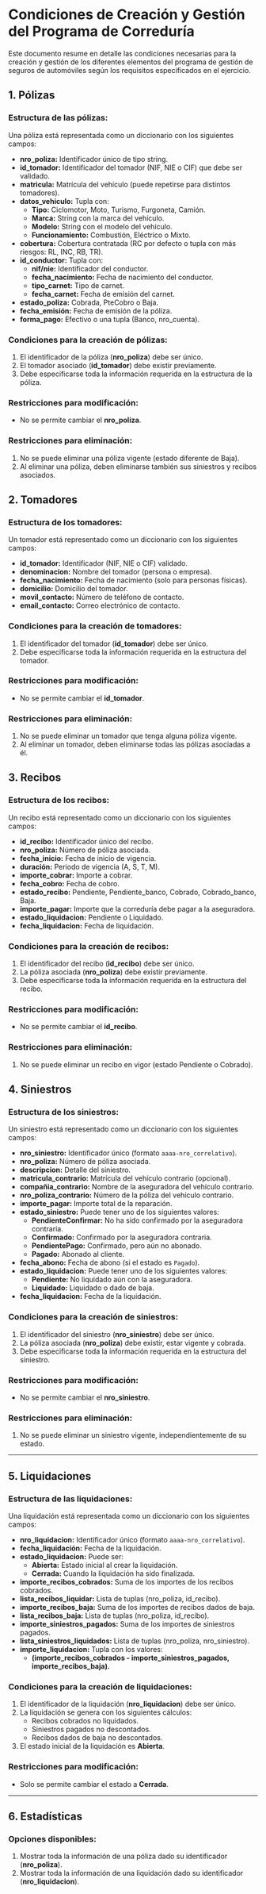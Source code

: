 # Condiciones de Creación y Gestión del Programa de Correduría

Este documento resume en detalle las condiciones necesarias para la creación y gestión de los diferentes elementos del programa de gestión de seguros de automóviles según los requisitos especificados en el ejercicio.

## 1. Pólizas

### Estructura de las pólizas:
Una póliza está representada como un diccionario con los siguientes campos:
- **nro_poliza:** Identificador único de tipo string.
- **id_tomador:** Identificador del tomador (NIF, NIE o CIF) que debe ser validado.
- **matricula:** Matrícula del vehículo (puede repetirse para distintos tomadores).
- **datos_vehiculo:** Tupla con:
  - **Tipo:** Ciclomotor, Moto, Turismo, Furgoneta, Camión.
  - **Marca:** String con la marca del vehículo.
  - **Modelo:** String con el modelo del vehículo.
  - **Funcionamiento:** Combustión, Eléctrico o Mixto.
- **cobertura:** Cobertura contratada (RC por defecto o tupla con más riesgos: RL, INC, RB, TR).
- **id_conductor:** Tupla con:
  - **nif/nie:** Identificador del conductor.
  - **fecha_nacimiento:** Fecha de nacimiento del conductor.
  - **tipo_carnet:** Tipo de carnet.
  - **fecha_carnet:** Fecha de emisión del carnet.
- **estado_poliza:** Cobrada, PteCobro o Baja.
- **fecha_emisión:** Fecha de emisión de la póliza.
- **forma_pago:** Efectivo o una tupla (Banco, nro_cuenta).

### Condiciones para la creación de pólizas:
1. El identificador de la póliza (**nro_poliza**) debe ser único.
2. El tomador asociado (**id_tomador**) debe existir previamente.
3. Debe especificarse toda la información requerida en la estructura de la póliza.

### Restricciones para modificación:
- No se permite cambiar el **nro_poliza**.

### Restricciones para eliminación:
1. No se puede eliminar una póliza vigente (estado diferente de Baja).
2. Al eliminar una póliza, deben eliminarse también sus siniestros y recibos asociados.

## 2. Tomadores

### Estructura de los tomadores:
Un tomador está representado como un diccionario con los siguientes campos:
- **id_tomador:** Identificador (NIF, NIE o CIF) validado.
- **denominacion:** Nombre del tomador (persona o empresa).
- **fecha_nacimiento:** Fecha de nacimiento (solo para personas físicas).
- **domicilio:** Domicilio del tomador.
- **movil_contacto:** Número de teléfono de contacto.
- **email_contacto:** Correo electrónico de contacto.

### Condiciones para la creación de tomadores:
1. El identificador del tomador (**id_tomador**) debe ser único.
2. Debe especificarse toda la información requerida en la estructura del tomador.

### Restricciones para modificación:
- No se permite cambiar el **id_tomador**.

### Restricciones para eliminación:
1. No se puede eliminar un tomador que tenga alguna póliza vigente.
2. Al eliminar un tomador, deben eliminarse todas las pólizas asociadas a él.

## 3. Recibos

### Estructura de los recibos:
Un recibo está representado como un diccionario con los siguientes campos:
- **id_recibo:** Identificador único del recibo.
- **nro_poliza:** Número de póliza asociada.
- **fecha_inicio:** Fecha de inicio de vigencia.
- **duración:** Periodo de vigencia (A, S, T, M).
- **importe_cobrar:** Importe a cobrar.
- **fecha_cobro:** Fecha de cobro.
- **estado_recibo:** Pendiente, Pendiente_banco, Cobrado, Cobrado_banco, Baja.
- **importe_pagar:** Importe que la correduría debe pagar a la aseguradora.
- **estado_liquidacion:** Pendiente o Liquidado.
- **fecha_liquidacion:** Fecha de liquidación.

### Condiciones para la creación de recibos:
1. El identificador del recibo (**id_recibo**) debe ser único.
2. La póliza asociada (**nro_poliza**) debe existir previamente.
3. Debe especificarse toda la información requerida en la estructura del recibo.

### Restricciones para modificación:
- No se permite cambiar el **id_recibo**.

### Restricciones para eliminación:
1. No se puede eliminar un recibo en vigor (estado Pendiente o Cobrado).


## 4. Siniestros

### Estructura de los siniestros:
Un siniestro está representado como un diccionario con los siguientes campos:
- **nro_siniestro:** Identificador único (formato `aaaa-nro_correlativo`).
- **nro_poliza:** Número de póliza asociada.
- **descripcion:** Detalle del siniestro.
- **matricula_contrario:** Matrícula del vehículo contrario (opcional).
- **compañia_contrario:** Nombre de la aseguradora del vehículo contrario.
- **nro_poliza_contrario:** Número de la póliza del vehículo contrario.
- **importe_pagar:** Importe total de la reparación.
- **estado_siniestro:** Puede tener uno de los siguientes valores:
  - **PendienteConfirmar:** No ha sido confirmado por la aseguradora contraria.
  - **Confirmado:** Confirmado por la aseguradora contraria.
  - **PendientePago:** Confirmado, pero aún no abonado.
  - **Pagado:** Abonado al cliente.
- **fecha_abono:** Fecha de abono (si el estado es `Pagado`).
- **estado_liquidacion:** Puede tener uno de los siguientes valores:
  - **Pendiente:** No liquidado aún con la aseguradora.
  - **Liquidado:** Liquidado o dado de baja.
- **fecha_liquidacion:** Fecha de la liquidación.

### Condiciones para la creación de siniestros:
1. El identificador del siniestro (**nro_siniestro**) debe ser único.
2. La póliza asociada (**nro_poliza**) debe existir, estar vigente y cobrada.
3. Debe especificarse toda la información requerida en la estructura del siniestro.

### Restricciones para modificación:
- No se permite cambiar el **nro_siniestro**.

### Restricciones para eliminación:
1. No se puede eliminar un siniestro vigente, independientemente de su estado.

---

## 5. Liquidaciones

### Estructura de las liquidaciones:
Una liquidación está representada como un diccionario con los siguientes campos:
- **nro_liquidacion:** Identificador único (formato `aaaa-nro_correlativo`).
- **fecha_liquidación:** Fecha de la liquidación.
- **estado_liquidacion:** Puede ser:
  - **Abierta:** Estado inicial al crear la liquidación.
  - **Cerrada:** Cuando la liquidación ha sido finalizada.
- **importe_recibos_cobrados:** Suma de los importes de los recibos cobrados.
- **lista_recibos_liquidar:** Lista de tuplas (nro_poliza, id_recibo).
- **importe_recibos_baja:** Suma de los importes de recibos dados de baja.
- **lista_recibos_baja:** Lista de tuplas (nro_poliza, id_recibo).
- **importe_siniestros_pagados:** Suma de los importes de siniestros pagados.
- **lista_siniestros_liquidados:** Lista de tuplas (nro_poliza, nro_siniestro).
- **importe_liquidacion:** Tupla con los valores:
  - **(importe_recibos_cobrados - importe_siniestros_pagados, importe_recibos_baja).**

### Condiciones para la creación de liquidaciones:
1. El identificador de la liquidación (**nro_liquidacion**) debe ser único.
2. La liquidación se genera con los siguientes cálculos:
   - Recibos cobrados no liquidados.
   - Siniestros pagados no descontados.
   - Recibos dados de baja no descontados.
3. El estado inicial de la liquidación es **Abierta**.

### Restricciones para modificación:
- Solo se permite cambiar el estado a **Cerrada**.

---

## 6. Estadísticas

### Opciones disponibles:
1. Mostrar toda la información de una póliza dado su identificador (**nro_poliza**).
2. Mostrar toda la información de una liquidación dado su identificador (**nro_liquidacion**).

